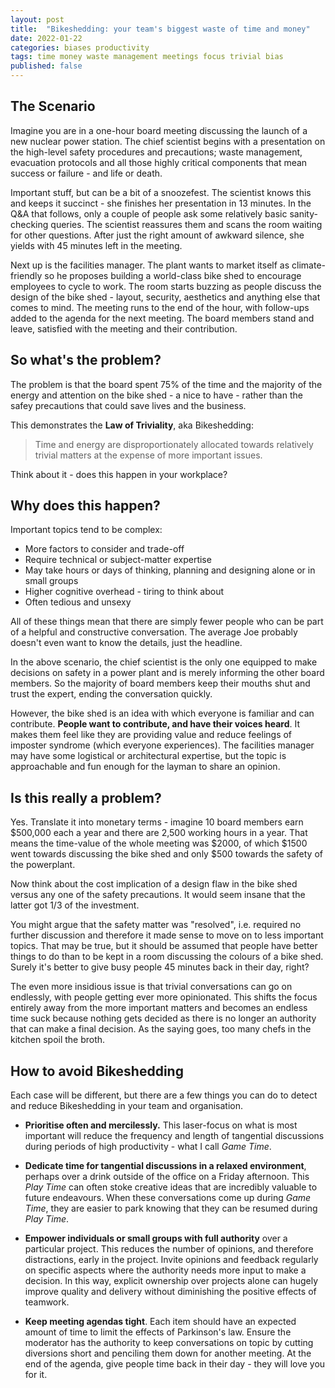 ```yaml
---
layout: post
title:  "Bikeshedding: your team's biggest waste of time and money"
date: 2022-01-22
categories: biases productivity
tags: time money waste management meetings focus trivial bias
published: false
---
```

## The Scenario
Imagine you are in a one-hour board meeting discussing the launch of a new nuclear power station. The chief scientist begins with a presentation on the high-level safety procedures and precautions; waste management, evacuation protocols and all those highly critical components that mean success or failure - and life or death. 

Important stuff, but can be a bit of a snoozefest. The scientist knows this and keeps it succinct - she finishes her presentation in 13 minutes. In the Q&A that follows, only a couple of people ask some relatively basic sanity-checking queries. The scientist reassures them and scans the room waiting for other questions. After just the right amount of awkward silence, she yields with 45 minutes left in the meeting.

Next up is the facilities manager. The plant wants to market itself as climate-friendly so he proposes building a world-class bike shed to encourage employees to cycle to work. The room starts buzzing as people discuss the design of the bike shed - layout, security, aesthetics and anything else that comes to mind. The meeting runs to the end of the hour, with follow-ups added to the agenda for the next meeting. The board members stand and leave, satisfied with the meeting and their contribution.

## So what's the problem?

The problem is that the board spent 75% of the time and the majority of the energy and attention on the bike shed - a nice to have - rather than the safey precautions that could save lives and the business.

This demonstrates the **Law of Triviality**, aka Bikeshedding:

> Time and energy are disproportionately allocated towards relatively trivial matters at the expense of more important issues.

Think about it - does this happen in your workplace?

## Why does this happen?

Important topics tend to be complex:
- More factors to consider and trade-off
- Require technical or subject-matter expertise
- May take hours or days of thinking, planning and designing alone or in small groups
- Higher cognitive overhead - tiring to think about
- Often tedious and unsexy

All of these things mean that there are simply fewer people who can be part of a helpful and constructive conversation. The average Joe probably doesn't even want to know the details, just the headline. 

In the above scenario, the chief scientist is the only one equipped to make decisions on safety in a power plant and is merely informing the other board members. So the majority of board members keep their mouths shut and trust the expert, ending the conversation quickly.

However, the bike shed is an idea with which everyone is familiar and can contribute. **People want to contribute, and have their voices heard**. It makes them feel like they are providing value and reduce feelings of imposter syndrome (which everyone experiences). The facilities manager may have some logistical or architectural expertise, but the topic is approachable and fun enough for the layman to share an opinion. 

## Is this really a problem?

Yes. Translate it into monetary terms - imagine 10 board members earn $500,000 each a year and there are 2,500 working hours in a year. That means the time-value of the whole meeting was $2000, of which $1500 went towards discussing the bike shed and only $500 towards the safety of the powerplant.

Now think about the cost implication of a design flaw in the bike shed versus any one of the safety precautions. It would seem insane that the latter got 1/3 of the investment.

You might argue that the safety matter was "resolved", i.e. required no further discussion and therefore it made sense to move on to less important topics. That may be true, but it should be assumed that people have better things to do than to be kept in a room discussing the colours of a bike shed. Surely it's better to give busy people 45 minutes back in their day, right?

The even more insidious issue is that trivial conversations can go on endlessly, with people getting ever more opinionated. This shifts the focus entirely away from the more important matters and becomes an endless time suck because nothing gets decided as there is no longer an authority that can make a final decision. As the saying goes, too many chefs in the kitchen spoil the broth.

## How to avoid Bikeshedding

Each case will be different, but there are a few things you can do to detect and reduce Bikeshedding in your team and organisation.

- **Prioritise often and mercilessly.** This laser-focus on what is most important will reduce the frequency and length of tangential discussions during periods of high productivity - what I call *Game Time*.

- **Dedicate time for tangential discussions in a relaxed environment**, perhaps over a drink outside of the office on a Friday afternoon. This *Play Time* can often stoke creative ideas that are incredibly valuable to future endeavours. When these conversations come up during *Game Time*, they are easier to park knowing that they can be resumed  during *Play Time*.

- **Empower individuals or small groups with full authority** over a particular project. This reduces the number of opinions, and therefore distractions, early in the project. Invite opinions and feedback regularly on specific aspects where the authority needs more input to make a decision. In this way, explicit  ownership over projects alone can hugely improve quality and delivery without diminishing the positive effects of teamwork.

- **Keep meeting agendas tight**. Each item should have an expected amount of time to limit the effects of Parkinson's law. 
Ensure the moderator has the authority to keep conversations on topic by cutting diversions short and penciling them down for another meeting. At the end of the agenda, give people time back in their day - they will love you for it.